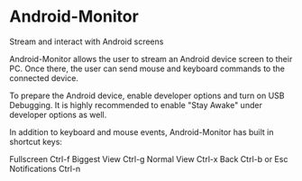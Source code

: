 # Android-Monitor
Stream and interact with Android screens

Android-Monitor allows the user to stream an Android device screen to their PC.  Once there, the user can send mouse and keyboard commands to the connected device.

To prepare the Android device, enable developer options and turn on USB Debugging.  It is highly recommended to enable "Stay Awake" under developer options as well. 

In addition to keyboard and mouse events, Android-Monitor has built in shortcut keys:

Fullscreen 	  Ctrl-f
Biggest View	Ctrl-g
Normal View	  Ctrl-x
Back		      Ctrl-b or Esc
Notifications	Ctrl-n
